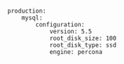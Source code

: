 <!-- usedin: [ _includes/_inlines/Deployment/common/building-a-manifest-file] - layout:code post: building-a-manifest-file_mysql -->

```

production:
    mysql:
        configuration:
            version: 5.5
            root_disk_size: 100
            root_disk_type: ssd
            engine: percona

```
